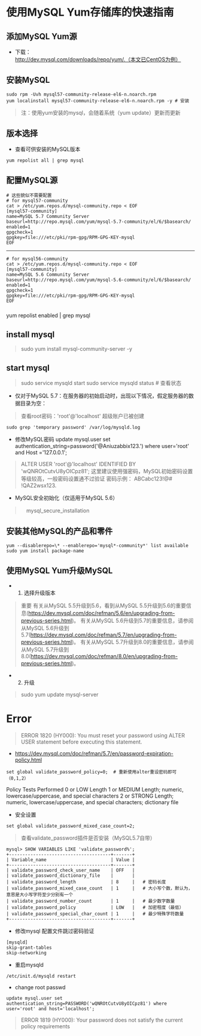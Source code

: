 # 使用MySQL Yum存储库的快速指南


## 添加MySQL Yum源

- 下载：http://dev.mysql.com/downloads/repo/yum/.（本文已CentOS为例）

## 安装MySQL

```
sudo rpm -Uvh mysql57-community-release-el6-n.noarch.rpm
yum localinstall mysql57-community-release-el6-n.noarch.rpm -y # 安装
```

> 注：使用yum安装的mysql，会随着系统（yum update）更新而更新

## 版本选择

- 查看可供安装的MySQL版本

```
yum repolist all | grep mysql
```

## 配置MySQL源  
```
# 这些貌似不需要配置
# for mysql57-community
cat > /etc/yum.repos.d/mysql-community.repo < EOF
[mysql57-community]
name=MySQL 5.7 Community Server
baseurl=http://repo.mysql.com/yum/mysql-5.7-community/el/6/$basearch/
enabled=1
gpgcheck=1
gpgkey=file:///etc/pki/rpm-gpg/RPM-GPG-KEY-mysql
EOF
```
---------
```
# for mysql56-community
cat > /etc/yum.repos.d/mysql-community.repo < EOF
[mysql57-community]
name=MySQL 5.6 Community Server
baseurl=http://repo.mysql.com/yum/mysql-5.6-community/el/6/$basearch/
enabled=1
gpgcheck=1
gpgkey=file:///etc/pki/rpm-gpg/RPM-GPG-KEY-mysql
EOF
```

###

yum repolist enabled | grep mysql

## install mysql

>  sudo yum install mysql-community-server -y

## start mysql

> sudo service mysqld start
> sudo service mysqld status  # 查看状态

- 仅对于MySQL 5.7：在服务器的初始启动时，出现以下情况，假定服务器的数据目录为空：

> 查看root密码：'root'@'localhost' 超级账户已被创建

```
sudo grep 'temporary password' /var/log/mysqld.log
```
- 修改MySQL密码
update mysql.user set authentication_string=password('@Aniuzabbix123.') where user='root' and Host ='127.0.0.1';

> ALTER USER 'root'@'localhost' IDENTIFIED BY 'wQNROtCutvU8yOICpz81';
> 这里建议使用强密码，MySQL初始密码设置等级较高，一般密码设置通不过验证
> 密码示例： ABCabc123!@#  !QAZ2wsx123.

- MySQL安全初始化（仅适用于MySQL 5.6）

>　mysql_secure_installation

## 安装其他MySQL的产品和零件

```
yum --disablerepo=\* --enablerepo='mysql*-community*' list available
sudo yum install package-name

```

## 使用MySQL Yum升级MySQL

- 1. 选择升级版本

> 重要
有关从MySQL 5.5升级到5.6，看到从MySQL 5.5升级到5.6的重要信息(https://dev.mysql.com/doc/refman/5.6/en/upgrading-from-previous-series.html)。
有关从MySQL 5.6升级到5.7的重要信息，请参阅从MySQL 5.6升级到5.7(https://dev.mysql.com/doc/refman/5.7/en/upgrading-from-previous-series.html)。
有关从MySQL 5.7升级到8.0的重要信息，请参阅从MySQL 5.7升级到8.0(https://dev.mysql.com/doc/refman/8.0/en/upgrading-from-previous-series.html)。

- 2. 升级

> sudo yum update mysql-server


# Error
> ERROR 1820 (HY000): You must reset your password using ALTER USER statement before executing this statement.

- https://dev.mysql.com/doc/refman/5.7/en/password-expiration-policy.html
```
set global validate_password_policy=0;  # 重新使用alter重设密码即可 （0,1,2）
```

>
Policy	     Tests Performed
0 or LOW	   Length
1 or MEDIUM	 Length; numeric, lowercase/uppercase, and special characters
2 or STRONG	 Length; numeric, lowercase/uppercase, and special characters; dictionary file

- 安全设置

```
set global validate_password_mixed_case_count=2;
```

> 查看validate_password插件是否安装（MySQL5.7自带）

```
mysql> SHOW VARIABLES LIKE 'validate_password%';
+--------------------------------------+-------+
| Variable_name                        | Value |
+--------------------------------------+-------+
| validate_password_check_user_name    | OFF   |
| validate_password_dictionary_file    |       |
| validate_password_length             | 8     |   # 密码长度
| validate_password_mixed_case_count   | 1     |   # 大小写个数，默认为，意思是大小写字符至少分别有一个
| validate_password_number_count       | 1     |   # 最少数字数量
| validate_password_policy             | LOW   |   # 加密程度（最低）
| validate_password_special_char_count | 1     |   # 最少特殊字符数量
+--------------------------------------+-------+
```


- 修改mysql 配置文件跳过密码验证

```
[mysqld]
skip-grant-tables
skip-networking
```
- 重启mysqld

```
/etc/init.d/mysqld restart
```
- change root passwd

```
update mysql.user set authentication_string=PASSWORD('wQNROtCutvU8yOICpz81') where user='root' and host='localhost';
```

> ERROR 1819 (HY000): Your password does not satisfy the current policy requirements
